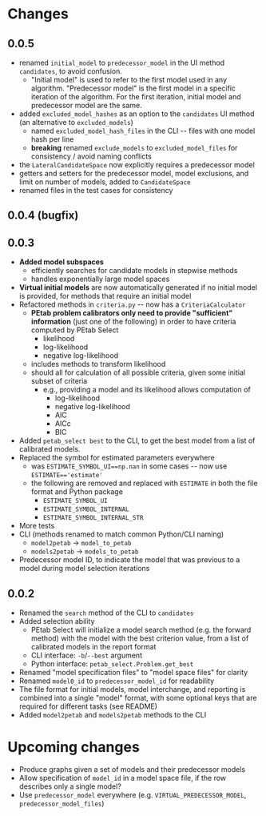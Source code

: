 # Changes
## 0.0.5
- renamed `initial_model` to `predecessor_model` in the UI method `candidates`, to avoid confusion.
  - "Initial model" is used to refer to the first model used in any algorithm. "Predecessor model" is the first model in a specific iteration of the algorithm. For the first iteration, initial model and predecessor model are the same.
- added `excluded_model_hashes` as an option to the `candidates` UI method (an alternative to `excluded_models`)
  - named `excluded_model_hash_files` in the CLI -- files with one model hash per line
  - **breaking** renamed `exclude_models` to `excluded_model_files` for consistency / avoid naming conflicts
- the `LateralCandidateSpace` now explicitly requires a predecessor model
- getters and setters for the predecessor model, model exclusions, and limit on number of models, added to `CandidateSpace`
- renamed files in the test cases for consistency
## 0.0.4 (bugfix)
## 0.0.3
- **Added model subspaces**
  - efficiently searches for candidate models in stepwise methods
  - handles exponentially large model spaces
- **Virtual initial models** are now automatically generated if no initial model is provided, for methods that require an initial model
- Refactored methods in `criteria.py` -- now has a `CriteriaCalculator`
  - **PEtab problem calibrators only need to provide "sufficient" information** (just one of the following) in order to have criteria computed by PEtab Select
    - likelihood
    - log-likelihood
    - negative log-likelihood
  - includes methods to transform likelihood
  - should all for calculation of all possible criteria, given some initial subset of criteria
    - e.g., providing a model and its likelihood allows computation of
      - log-likelihood
      - negative log-likelihood
      - AIC
      - AICc
      - BIC
- Added `petab_select best` to the CLI, to get the best model from a list of calibrated models.
- Replaced the symbol for estimated parameters everywhere
  - was `ESTIMATE_SYMBOL_UI==np.nan` in some cases -- now use `ESTIMATE=='estimate'`
  - the following are removed and replaced with `ESTIMATE` in both the file format and Python package
    - `ESTIMATE_SYMBOL_UI`
    - `ESTIMATE_SYMBOL_INTERNAL`
    - `ESTIMATE_SYMBOL_INTERNAL_STR`
- More tests
- CLI (methods renamed to match common Python/CLI naming)
  - `model2petab` -> `model_to_petab`
  - `models2petab` -> `models_to_petab`
- Predecessor model ID, to indicate the model that was previous to a model during model selection iterations
## 0.0.2
- Renamed the `search` method of the CLI to `candidates`
- Added selection ability
  - PEtab Select will initialize a model search method (e.g. the forward method) with the model with the best criterion value, from a list of calibrated models in the report format
  - CLI interface: `-b`/`--best` argument
  - Python interface: `petab_select.Problem.get_best`
- Renamed "model specification files" to "model space files" for clarity
- Renamed `model0_id` to `predecessor_model_id` for readability
- The file format for initial models, model interchange, and reporting is combined into a single "model" format, with some optional keys that are required for different tasks (see README)
- Added `model2petab` and `models2petab` methods to the CLI

# Upcoming changes
- Produce graphs given a set of models and their predecessor models
- Allow specification of `model_id` in a model space file, if the row describes only a single model?
- Use `predecessor_model` everywhere (e.g. `VIRTUAL_PREDECESSOR_MODEL`, `predecessor_model_files`)
